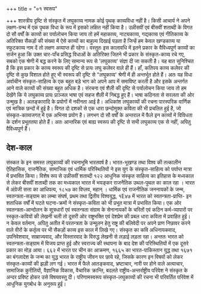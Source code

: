 +++
title = "०१ स्वरूप"

+++
शास्त्रीय दृष्टि से संस्कृत में लघुकाव्य नामक कोई पृथक् काव्यविधा नहीं है। किसी आचार्य ने अपने लक्षण-ग्रन्थ में एक पृथक विधा के रूप में इसको लक्षित नहीं किया है। उन्नीसवीं एवं बीसवीं शताब्दी के विगत दो सौ वर्षों के काव्यों का पर्यालोचन किया जाय तो हमें महाकाव्य, नाट्यकाव्य, गद्यकाव्य एवं गीतिकाव्य के अतिरिक्त सैकड़ों की संख्या में ऐसे काव्यों का बाहुल्य दिखाई पड़ता है जिन्हें हम केवल खण्डकाव्य या स्फुटकाव्य नाम दें तो लक्षण अव्याप्त ही रहेगा। वस्तुतः इस कालावधि में इतने प्रकार के वैविध्यपूर्ण काव्यों का सर्जन हुआ कि उक्त चार-पाँच प्रसिद्ध विधाओं के अतिरिक्त जितने भी प्रकार के संस्कृत-काव्य रचे गए, सबको एक श्रेणी में बद्ध करने के लिए सामान्य रूप से 'लघुकाव्य' संज्ञा दी जा सकती है। यह बात सुनिश्चित है कि इस प्रकार के काव्य स्वरूप की दृष्टि से प्रायः लघु कलेवर वाले ही हैं। हाँ, कतिपय काव्य कलेवर की दृष्टि से कुछ विशाल होते हुए भी स्वरूप की दृष्टि से "लघुकाव्य' श्रेणी में ही अन्तर्भूत होते हैं। अतः यह विधा अर्वाचीन संस्कृत-साहित्य के एक बहुत बड़े भाग को अपने आप में समाविष्ट करती है
और इसके अन्तर्गत आने वाले काव्यों की संख्या बहुत अधिक है।
संरचना एवं शैली की दृष्टि से पर्यालोचन किया जाय तो हम देखेंगे कि ये लघुकाव्य प्रायः प्राञ्जल भाषा एवं सहज शैली में निबद्ध हुए हैं। भाषा कठिनता से सरलता की ओर उन्मुख है। अलङ्कारादि के प्रयोगों में नवीनता आई है। अधिकांश लघुकाव्यों की रचना पारस्परिक वार्णिक एवं मात्रिक छन्दों में हुई है। विगत दो दशकों से एक धारा छन्दोमुक्त कविता की भी प्रचलित हुई है, जो संस्कृत-काव्यजगत् में एक अभिनव प्रयोग है। लगभग दो सौ वर्षों के अन्तराल में फैले इन काव्यों में विविधता के दर्शन प्रभूततया होते हैं। अतः आन्तरिक एवं बाह्य स्वरूप की दृष्टि से सभी लघुकाव्य एक से नहीं, अपितु वैविध्यपूर्ण हैं।
## देश-काल
संस्कत के इन समस्त लघुकाव्यों की रचनाभूमि भारतवर्ष है। भारत-भूखण्ड तथा विश्व की तत्कालीन ऐतिहासिक, राजनैतिक, सामाजिक एवं धार्मिक परिस्थितियों ने इस युग के संस्कृत-साहित्य को पर्याप्त मात्रा में प्रभावित किया। विशेष रूप से उन्नीसवीं शताब्दी
१२२
आधुनिक संस्कृत साहित्य का इतिहास के मध्यकाल से लेकर बीसवीं शताब्दी तक का मध्यकाल भारत में भयङ्कर राजनैतिक उथल-पुथल का काल रहा । भारत में अंग्रेजी सत्ता का आधिपत्य, १८५७ का विप्लव, महान् । धार्मिक एवं राजनीतिक जननायकों के जन्म, स्वतन्त्रता-सङ्ग्राम का लम्बा संघर्ष, प्रथम तथा द्वितीय विश्वयुद्ध, १E४७ में भारत को स्वतन्त्रता-प्राप्ति- इन शताधिक वर्षों में घटते घटना-क्रमों ने संस्कृत-कविता को भी प्रभूत मात्रा में प्रभावित किया। एक ओर स्वतन्त्रता-आन्दोलन के सूत्रधारों एवं स्वतन्त्रता संग्राम के सेनानायकों के चरितों एवं कठिन कर्म-व्यापारों पर स्स्कृत-कवियों की लेखनी चली तो दूसरी ओर राष्ट्रभक्ति एवं देशप्रेम की प्रबल धारा कविता में प्रवाहित हुई। न केवल वर्तमान, अपितु अतीत में परतन्त्रता के उन्मूलन हेतु राष्ट्र की बलिवेदी पर अपने प्राण निछावर करने वाले वीरों के कर्तृत्व पर भी सैकड़ों काव्य इस काल में लिखे गए। संस्कृत का कवि अधिनायकवाद, उपनिवेशवाद, साम्राज्यवाद, और विस्तारवाद के विरुद्ध लेखनी से लड़ाई लड़ता रहा। अन्ततः भारत को स्वतन्त्रता-सङ्ग्राम में विजय प्राप्त हुई और स्वराज्य की स्थापना के बाद देश की परिस्थितियों में एक दूसरे प्रकार का मोड़ आया। ६६२ में भारत पर चीन का आक्रमण, १६६५ का भारत-पाकिस्तान युद्ध तथा १६७१ का बंगलादेश के जन्म का युद्ध भारत के राष्ट्रीय जीवन पर छाये रहे, जिसके कारण इन विषयों को लेकर संस्कृत-काव्यों की झड़ी लग गई। भारत में फैले आतङ्कवाद, भ्रष्टाचार, नारी पर होने वाले अत्याचार, सामाजिक कुरीतियों, वैज्ञानिक विकास, वैचारिक क्रान्ति, बदलते राष्ट्रीय-अन्तर्राष्ट्रीय परिवेश ने संस्कृत के अन्दर प्रविष्ट होकर उसे विषयवस्तु दी। परिणामस्वरूप संस्कृत-लघुकाव्यों की रचना भी परिवर्तित परिवेश में आधुनिक युगबोध के अनुरूप हुई।
